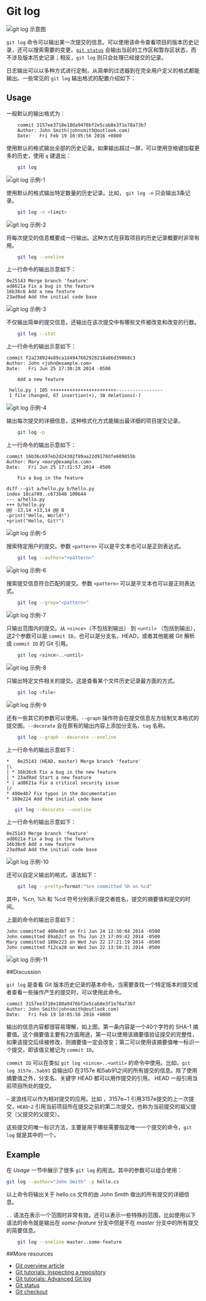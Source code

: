 # Git log

![```git log``` 示意图][m1]

```git log``` 命令可以输出某一次提交的信息。可以使用该命令查看项目的版本历史记录，还可以搜索需要的变更。[```git status```][4] 会输出当前的工作区和暂存区状态，而不涉及版本历史记录；相反，```git log``` 则只会处理已经提交的记录。

日志输出可以以多种方式进行定制，从简单的过滤器到在完全用户定义的格式都能输出。一些常见的 ```git log``` 输出格式的配置介绍如下：

## Usage

一般默认的输出格式为：

<!-- markdownlint-disable MD031 -->
``` plain
    commit 3157ee3718e180a9476bf2e5cab8e3f1e78a73b7
    Author: John Smith(johnsmith@outlook.com)
    Date:   Fri Feb 19 10:05:56 2016 +0800
```
<!-- markdownlint-enable MD031 -->

使用默认的格式输出全部的历史记录。如果输出超过一屏，可以使用空格键加载更多的历史，使用 ```q``` 键退出：

<!-- markdownlint-disable MD031 -->
``` bash
    git log
```
<!-- markdownlint-enable MD031 -->

![```git log``` 示例-1][m2]

使用默认的格式输出特定数量的历史记录。比如， ```git log -n``` 只会输出3条记录。

<!-- markdownlint-disable MD031 -->
``` bash
    git log -n <limit>
```
<!-- markdownlint-enable MD031 -->

![```git log``` 示例-2][m3]

将每次提交的信息概要成一行输出。这种方式在获取项目的历史记录概要时非常有用。

<!-- markdownlint-disable MD031 -->
``` bash
    git log --oneline
```
<!-- markdownlint-enable MD031 -->

上一行命令的输出示意如下：

<!-- markdownlint-disable MD031 -->
``` plain
0e25143 Merge branch 'feature'
ad8621a Fix a bug in the feature
16b36c6 Add a new feature
23ad9ad Add the initial code base
```
<!-- markdownlint-enable MD031 -->

![```git log``` 示例-3][m4]

不仅输出简单的提交信息，还输出在该次提交中有哪些文件被改变和改变的行数。

<!-- markdownlint-disable MD031 -->
``` bash
    git log --stat
```
<!-- markdownlint-enable MD031 -->

上一行命令的输出示意如下：

<!-- markdownlint-disable MD031 -->
``` plain
commit f2a238924e89ca1d4947662928218a06d39068c3
Author: John <john@example.com>
Date:   Fri Jun 25 17:30:28 2014 -0500

    Add a new feature

 hello.py | 105 ++++++++++++++++++++++++-----------------
 1 file changed, 67 insertion(+), 38 deletions(-)
```
<!-- markdownlint-enable MD031 -->

![```git log``` 示例-4][m5]

输出每次提交的详细信息，这种格式化方式能输出最详细的项目提交记录。

<!-- markdownlint-disable MD031 -->
``` bash
    git log -p
```
<!-- markdownlint-enable MD031 -->

上一行命令的输出示意如下：
<!-- markdownlint-disable MD031 -->
``` plain
commit 16b36c697eb2d24302f89aa22d9170dfe609855b
Author: Mary <mary@example.com>
Date:   Fri Jun 25 17:31:57 2014 -0500

    Fix a bug in the feature

diff --git a/hello.py b/hello.py
index 18ca709..c673b40 100644
--- a/hello.py
+++ b/hello.py
@@ -13,14 +13,14 @@ B
-print("Hello, World!")
+print("Hello, Git!")
```
<!-- markdownlint-enable MD031 -->

![```git log``` 示例-5][m6]

搜索特定用户的提交。参数 ```<pattern>``` 可以是平文本也可以是正则表达式。

<!-- markdownlint-disable MD031 -->
``` bash
    git log --author="<pattern>"
```
<!-- markdownlint-enable MD031 -->

![```git log``` 示例-6][m7]

搜索提交信息符合匹配的提交。参数 ```<pattern>``` 可以是平文本也可以是正则表达式。

<!-- markdownlint-disable MD031 -->
``` bash
    git log --grep="<pattern>"
```
<!-- markdownlint-enable MD031 -->

![```git log``` 示例-7][m8]

只输出范围内的提交。从 ```<since>```（不包括到输出） 到 ```<until>``` （包括到输出），这2个参数可以是 ```commit ID```，也可以是分支名，HEAD，或者其他能被 Git 解析成 ```commit ID``` 的 Git 引用。

<!-- markdownlint-disable MD031 -->
``` bash
    git log <since>..<until>
```
<!-- markdownlint-enable MD031 -->

![```git log``` 示例-8][m9]

只输出特定文件相关的提交。这是查看某个文件历史记录最方面的方式。

<!-- markdownlint-disable MD031 -->
``` bash
    git log <file>
```
<!-- markdownlint-enable MD031 -->

![```git log``` 示例-9][m10]

还有一些其它的参数可以使用。```--graph``` 操作符会在提交信息左方绘制文本格式的提交图。```--decorate``` 会在原有的输出内容上添加分支名、```tag``` 名称。

<!-- markdownlint-disable MD031 -->
``` bash
    git log --graph --decorate --oneline
```
<!-- markdownlint-enable MD031 -->

上一行命令的输出示意如下：

<!-- markdownlint-disable MD031 MD032 -->
``` plain
*   0e25143 (HEAD, master) Merge branch 'feature'
|\
| * 16b36c6 Fix a bug in the new feature
| * 23ad9ad Start a new feature
* | ad8621a Fix a critical security issue
|/
* 400e4b7 Fix typos in the documentation
* 160e224 Add the initial code base
```
<!-- markdownlint-enable MD031 MD032 -->

<!-- markdownlint-disable MD031 -->
``` bash
   git log --decorate --oneline
```
<!-- markdownlint-enable MD031 -->

上一行命令的输出示意如下：

<!-- markdownlint-disable MD031 -->
``` plain
0e25143 Merge branch 'feature'
ad8621a Fix a bug in the feature
16b36c6 Add a new feature
23ad9ad Add the initial code base
```
<!-- markdownlint-enable MD031 -->

![```git log``` 示例-10][m11]

还可以自定义输出的格式，语法如下：

<!-- markdownlint-disable MD031 -->
``` bash
    git log --pretty=format:"%cn committed %h on %cd"
```
<!-- markdownlint-enable MD031 -->

其中，%cn, %h 和 %cd 符号分别表示提交者姓名，提交的摘要值和提交的时间。

上面的命令的输出示意如下：

<!-- markdownlint-disable MD031 -->
``` plain
John committed 400e4b7 on Fri Jun 24 12:30:04 2014 -0500
John committed 89ab2cf on Thu Jun 23 17:09:42 2014 -0500
Mary committed 180e223 on Wed Jun 22 17:21:19 2014 -0500
John committed f12ca28 on Wed Jun 22 13:50:31 2014 -0500
```
<!-- markdownlint-enable MD031 -->

![```git log``` 示例-11][m12]

##Discussion

```git log``` 是查看 Git 版本历史记录的基本命令。当需要查找一个特定版本的提交或者查看一些操作产生的提交时，可以使用此命令。

``` plain
commit 3157ee3718e180a9476bf2e5cab8e3f1e78a73b7
Author: John Smith(johnsmith@outlook.com)
Date:   Fri Feb 19 10:05:56 2016 +0800
```

输出的信息内容都很容易理解，如上图，第一条内容是一个40个字符的 SHA-1 摘要值。这个摘要值主要有2方面用途，第一可以使用该摘要值验证提交的完整性，如果该提交后续被修改，则摘要值一定会改变；第二可以使用该摘要值唯一标识一个提交，即该值又被记为 ```commit ID```。

```commit ID``` 可以在类似 ```git log <since>..<until>``` 的命令中使用。比如，```git log 3157e..5ab91``` 会输出ID 在3157e 和5ab91之间的所有提交的信息。除了使用摘要值之外，分支名、关键字 HEAD 都可以用作提交的引用。 HEAD 一般引用当前项目所处的提交。

<!-- markdownlint-disable MD031 -->
```~``` 波浪线可以作为相对提交的应用。比如
，3157e~1 引用3157e提交的上一次提交，```HEAD~2``` 引用当前项目所在提交之前的第二次提交，也称为当前提交的祖父提交（父提交的父提交）。
<!-- markdownlint-enable MD031 -->

这些提交的唯一标识方法，主要是用于哪些需要指定唯一一个提交的命令，```git log``` 就是其中的一个。

## Example

在 *Usage* 一节中展示了很多 ```git log``` 的用法。其中的参数可以组合使用：

``` bash
git log --author="John Smith" -p hello.cs
```

以上命令将输出关于 hello.cs 文件的由 John Smith 做出的所有提交的详细信息。

```..``` 语法在表示一个范围时非常有效。还可以表示一些特殊的范围，比如使用以下语法的命令就是输出在 *some-feature* 分支中但是不在 *master* 分支中的所有提交的简要信息。

<!-- markdownlint-disable MD031 -->
``` bash
    git log --oneline master..some-feature
```
<!-- markdownlint-enable MD031 -->

##More resources

- [Git overview article][1]
- [Git tutorials: Inspecting a repository][2]
- [Git tutorials: Advanced Git log][3]
- [Git status][4]
- [Git checkout][5]

<!-- Links -->
[1]: ./git-articles-overview.md
[2]: https://www.atlassian.com/git/tutorials/inspecting-a-repository/git-log
[3]: https://www.atlassian.com/git/tutorials/git-log
[4]: ./git-command-git-status.md
[5]: ./git-command-git-checkout.md

<!-- Images -->
[m1]: ./media/git-command-git-log/git-log.png
[m2]: ./media/git-command-git-log/git-log-example-1.png
[m3]: ./media/git-command-git-log/git-log-example-2.png
[m4]: ./media/git-command-git-log/git-log-example-3.png
[m5]: ./media/git-command-git-log/git-log-example-4.png
[m6]: ./media/git-command-git-log/git-log-example-5.png
[m7]: ./media/git-command-git-log/git-log-example-6.png
[m8]: ./media/git-command-git-log/git-log-example-7.png
[m9]: ./media/git-command-git-log/git-log-example-8.png
[m10]: ./media/git-command-git-log/git-log-example-9.png
[m11]: ./media/git-command-git-log/git-log-example-10.png
[m12]: ./media/git-command-git-log/git-log-example-11.png